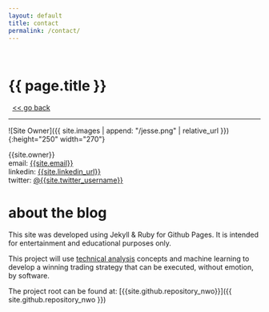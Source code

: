 ```yaml
---
layout: default
title: contact
permalink: /contact/
---
```


<br/>
<h1>{{ page.title }}</h1>
&nbsp;&nbsp;<a onclick="window.history.back();" href="javascript:void(0);"><< go back</a>
<br/>

<hr>
  
![Site Owner]({{ site.images | append: "/jesse.png" | relative_url }}){:height="250" width="270"}

{{site.owner}}  
email: [{{site.email}}](mailto:{{site.email}})  
linkedin: [{{site.linkedin_url}}](https://www.{{site.linkedin_url}})  
twitter: [@{{site.twitter_username}}](https://twitter.com/{{site.twitter_username}})

# about the blog

This site was developed using Jekyll & Ruby for Github Pages. It is intended for entertainment and educational purposes only.

This project will use [technical analysis](https://www.investopedia.com/terms/t/technicalanalysis.asp) concepts and machine learning to develop a winning trading strategy that can be executed, without emotion, by software.

The project root can be found at: [{{site.github.repository_nwo}}]({{ site.github.repository_nwo }})
